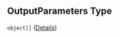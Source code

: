 ## OutputParameters Type

`object[]` ([Details](pipeline-definition-definitions-callbackstep-properties-outputparameters-items.md))
